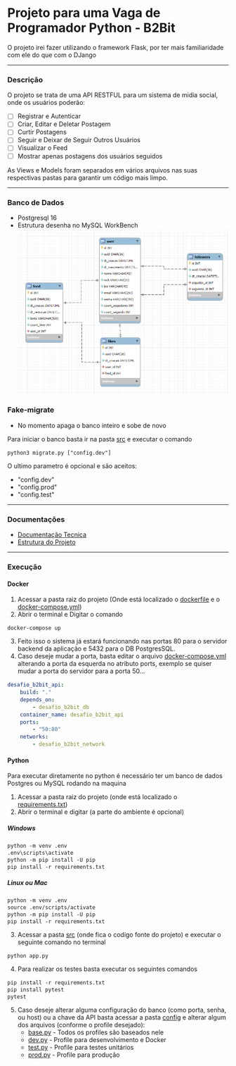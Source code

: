 # Projeto para uma Vaga de Programador Python - B2Bit

O projeto irei fazer utilizando o framework Flask, por ter mais familiaridade com ele do que com o DJango

---

### Descrição
O projeto se trata de uma API RESTFUL para um sistema de midia social, onde os usuários poderão:
- [ ] Registrar e Autenticar
- [ ] Criar, Editar e Deletar Postagem
- [ ] Curtir Postagens
- [ ] Seguir e Deixar de Seguir Outros Usuários
- [ ] Visualizar o Feed
- [ ] Mostrar apenas postagens dos usuários seguidos

As Views e Models foram separados em vários arquivos nas suas respectivas pastas para garantir um código mais limpo.

---

### Banco de Dados
* Postgresql 16
* Estrutura desenha no MySQL WorkBench
![Estrutura do Banco de Dados](./docs/estrutura_db.png)

### Fake-migrate
* No momento apaga o banco inteiro e sobe de novo

Para iniciar o banco basta ir na pasta [src](./src/) e executar o comando
```shell
python3 migrate.py ["config.dev"]
```
O ultimo parametro é opcional e são aceitos:
- "config.dev"
- "config.prod"
- "config.test"

---

### Documentações
- [Documentação Tecnica](./docs/README.md)
- [Estrutura do Projeto](./docs/estrutura_projeto.md)

---

### Execução
#### Docker
1. Acessar a pasta raiz do projeto (Onde está localizado o [dockerfile](./dockerfile) e o [docker-compose.yml](./docker-compose.yml))
2. Abrir o terminal e Digitar o comando
```shell
docker-compose up
```
3. Feito isso o sistema já estará funcionando nas portas 80 para o servidor backend da aplicação e 5432 para o DB PostgresSQL.
4. Caso deseje mudar a porta, basta editar o arquivo [docker-compose.yml](./docker-compose.yml) alterando a porta da esquerda no atributo ports, exemplo se quiser mudar a porta do servidor para a porta 50...
```yml
desafio_b2bit_api:
    build: "."
    depends_on: 
        - desafio_b2bit_db
    container_name: desafio_b2bit_api
    ports:
        - "50:80"
    networks: 
        - desafio_b2bit_network
```

#### Python
Para executar diretamente no python é necessário ter um banco de dados Postgres ou MySQL rodando na maquina

1. Acessar a pasta raiz do projeto (onde está localizado o [requirements.txt](./requirements.txt))
2. Abrir o terminal e digitar (a parte do ambiente é opcional)
##### Windows
```shell
python -m venv .env
.env\scripts\activate
python -m pip install -U pip
pip install -r requirements.txt
```
##### Linux ou Mac
```shell
python -m venv .env
source .env/scripts/activate
python -m pip install -U pip
pip install -r requirements.txt
```
3. Acessar a pasta [src](./src/) (onde fica o codigo fonte do projeto) e executar o seguinte comando no terminal
```shell
python app.py
```
4. Para realizar os testes basta executar os seguintes comandos
```shell
pip install -r requirements.txt
pip install pytest
pytest
```
5. Caso deseje alterar alguma configuração do banco (como porta, senha, ou host) ou a chave da API basta acessar a pasta [config](./src/config/) e alterar algum dos arquivos (conforme o profile desejado):
    - [base.py](./src/config/base.py) - Todos os profiles são baseados nele
    - [dev.py](./src/config/dev.py) - Profile para desenvolvimento e Docker
    - [test.py](./src/config/test.py) - Profile para testes unitários
    - [prod.py](./src/config/prod.py) - Profile para produção